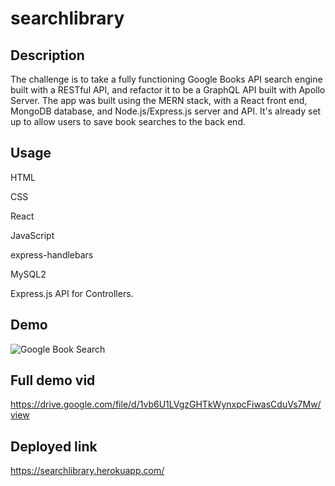 # searchlibrary

## Description 

The challenge is to take a fully functioning Google Books API search engine built with a RESTful API, and refactor it to be a GraphQL API built with Apollo Server. The app was built using the MERN stack, with a React front end, MongoDB database, and Node.js/Express.js server and API. It's already set up to allow users to save book searches to the back end.

## Usage 

HTML

CSS

React

JavaScript

express-handlebars 

MySQL2 

Express.js API for Controllers.

## Demo 

![Google Book Search](https://user-images.githubusercontent.com/112473624/209739308-96eb79e7-33cb-44bb-91cd-5a340bf46d76.gif)

## Full demo vid

https://drive.google.com/file/d/1vb6U1LVgzGHTkWynxpcFiwasCduVs7Mw/view

## Deployed link 

https://searchlibrary.herokuapp.com/

